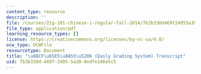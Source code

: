 ```yaml
---
content_type: resource
description: ''
file: /courses/21g-101-chinese-i-regular-fall-2014/7b3b330d469f24955a300edfe146e5c5_MIT21G_101F14_Daily_Assessment_Chinese.pdf
file_type: application/pdf
learning_resource_types: []
license: https://creativecommons.org/licenses/by-nc-sa/4.0/
ocw_type: OCWFile
resourcetype: Document
title: "\u6BCF\u65E5\u8A55\u5206 (Daily Grading System) Transcript"
uid: 7b3b330d-469f-2495-5a30-0edfe146e5c5
---
```

